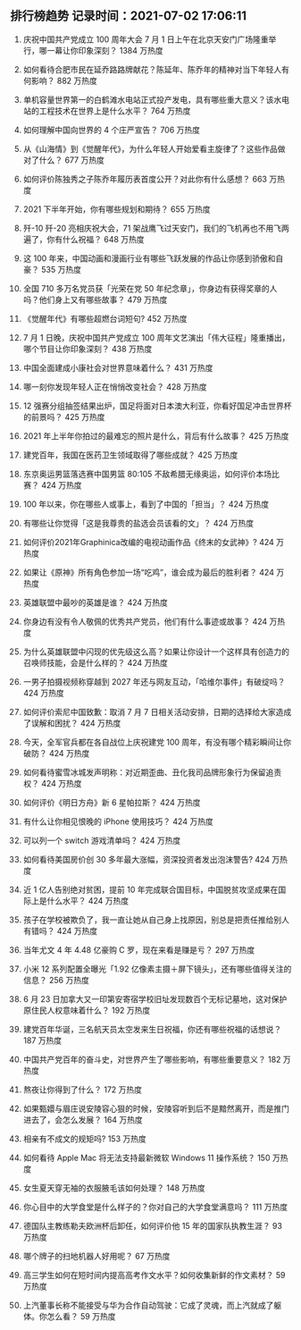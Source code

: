 
## 排行榜趋势 记录时间：2021-07-02 17:06:11
  
  1. 庆祝中国共产党成立 100 周年大会 7 月 1 日上午在北京天安门广场隆重举行，哪一幕让你印象深刻？ 1384 万热度
    
  2. 如何看待合肥市民在延乔路路牌献花？陈延年、陈乔年的精神对当下年轻人有何影响？ 882 万热度
    
  3. 单机容量世界第一的白鹤滩水电站正式投产发电，具有哪些重大意义？该水电站的工程技术在世界上是什么水平？ 764 万热度
    
  4. 如何理解中国向世界的 4 个庄严宣告？ 706 万热度
    
  5. 从《山海情》到《觉醒年代》，为什么年轻人开始爱看主旋律了？这些作品做对了什么？ 677 万热度
    
  6. 如何评价陈独秀之子陈乔年履历表首度公开？对此你有什么感想？ 663 万热度
    
  7. 2021 下半年开始，你有哪些规划和期待？ 655 万热度
    
  8. 歼-10 歼-20 亮相庆祝大会，71 架战鹰飞过天安门，我们的飞机再也不用飞两遍了，你有什么祝福？ 648 万热度
    
  9. 这 100 年来，中国动画和漫画行业有哪些飞跃发展的作品让你感到骄傲和自豪？ 535 万热度
    
  10. 全国 710 多万名党员获「光荣在党 50 年纪念章」，你身边有获得奖章的人吗？他们身上又有哪些故事？ 479 万热度
    
  11. 《觉醒年代》有哪些超燃台词短句? 452 万热度
    
  12. 7 月 1 日晚，庆祝中国共产党成立 100 周年文艺演出「伟大征程」隆重播出，哪个节目让你印象深刻？ 438 万热度
    
  13. 中国全面建成小康社会对世界意味着什么？ 431 万热度
    
  14. 哪一刻你发现年轻人正在悄悄改变社会？ 428 万热度
    
  15. 12 强赛分组抽签结果出炉，国足将面对日本澳大利亚，你看好国足冲击世界杯的前景吗？ 425 万热度
    
  16. 2021 年上半年你拍过的最难忘的照片是什么，背后有什么故事？ 425 万热度
    
  17. 建党百年，我国在医药卫生领域取得了哪些成就？ 425 万热度
    
  18. 东京奥运男篮落选赛中国男篮 80:105 不敌希腊无缘奥运，如何评价本场比赛？ 424 万热度
    
  19. 100 年以来，你在哪些人或事上，看到了中国的「担当」？ 424 万热度
    
  20. 有哪些让你觉得「这是我尊贵的盐选会员该看的文」？ 424 万热度
    
  21. 如何评价2021年Graphinica改编的电视动画作品《终末的女武神》? 424 万热度
    
  22. 如果让《原神》所有角色参加一场“吃鸡”，谁会成为最后的胜利者？ 424 万热度
    
  23. 英雄联盟中最吵的英雄是谁？ 424 万热度
    
  24. 你身边有没有令人敬佩的优秀共产党员，他们有什么事迹或故事？ 424 万热度
    
  25. 为什么英雄联盟中闪现的优先级这么高？如果让你设计一个这样具有创造力的召唤师技能，会是什么样的？ 424 万热度
    
  26. 一男子拍摄视频称穿越到 2027 年还与网友互动，「哈维尔事件」有破绽吗？ 424 万热度
    
  27. 如何评价索尼中国致歉：取消 7 月 7 日相关活动安排，日期的选择给大家造成了误解和困扰？ 424 万热度
    
  28. 今天，全军官兵都在各自战位上庆祝建党 100 周年，有没有哪个精彩瞬间让你破防？ 424 万热度
    
  29. 如何看待蜜雪冰城发声明称：对近期歪曲、丑化我司品牌形象行为保留追责权？ 424 万热度
    
  30. 如何评价《明日方舟》新 6 星帕拉斯？ 424 万热度
    
  31. 有什么让你相见恨晚的 iPhone 使用技巧？ 424 万热度
    
  32. 可以列一个 switch 游戏清单吗？ 424 万热度
    
  33. 如何看待美国房价创 30 多年最大涨幅，资深投资者发出泡沫警告? 424 万热度
    
  34. 近 1 亿人告别绝对贫困，提前 10 年完成联合国目标，中国脱贫攻坚成果在国际上是什么水平？ 424 万热度
    
  35. 孩子在学校被欺负了，我一直让她从自己身上找原因，别总是把责任推给别人有错吗？ 424 万热度
    
  36. 当年尤文 4 年 4.48 亿豪购 C 罗，现在来看是赚是亏？ 297 万热度
    
  37. 小米 12 系列配置全曝光「1.92 亿像素主摄＋屏下镜头」，还有哪些值得关注的信息？ 256 万热度
    
  38. 6 月 23 日加拿大又一印第安寄宿学校旧址发现数百个无标记墓地，这对保护原住民人权意味着什么？ 192 万热度
    
  39. 建党百年华诞，三名航天员太空发来生日祝福，你还有哪些祝福的话想说？ 187 万热度
    
  40. 中国共产党百年的奋斗史，对世界产生了哪些影响，有哪些重要意义？ 182 万热度
    
  41. 熬夜让你得到了什么？ 172 万热度
    
  42. 如果甄嬛与眉庄说安陵容心狠的时候，安陵容听到后不是黯然离开，而是推门进去了，会怎么发展？ 164 万热度
    
  43. 相亲有不成文的规矩吗? 153 万热度
    
  44. 如何看待 Apple Mac 将无法支持最新微软 Windows 11 操作系统？ 150 万热度
    
  45. 女生夏天穿无袖的衣服腋毛该如何处理？ 148 万热度
    
  46. 你心目中的大学食堂是什么样子的？你对自己的大学食堂满意吗？ 111 万热度
    
  47. 德国队主教练勒夫欧洲杯后卸任，如何评价他 15 年的国家队执教生涯？ 93 万热度
    
  48. 哪个牌子的扫地机器人好用呢？ 67 万热度
    
  49. 高三学生如何在短时间内提高高考作文水平？如何收集新鲜的作文素材？ 59 万热度
    
  50. 上汽董事长称不能接受与华为合作自动驾驶：它成了灵魂，而上汽就成了躯体。你怎么看？ 59 万热度
    